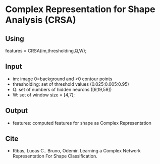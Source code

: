 # Complex Representation for Shape Analysis (CRSA)

## Using
features = CRSA(im,thresholding,Q,W); 

## Input
* im: image 0=background and >0 contour points 
* thresholding: set of threshold values (0.025:0.005:0.95) 
* Q: set of numbers of hidden neurons ([9,19,59]) 
* W: set of window size = [4,7];

## Output 
* features: computed features for shape as Complex Representation

## Cite
* Ribas, Lucas C.. Bruno, Odemir. Learning a Complex Network Representation For Shape Classification.
